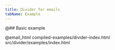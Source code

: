 ```yaml
---
title: Divider for emails
tabName: Example
---
```


@## Basic example

@email_html compiled-examples/divider-index.html src/divider/examples/index.html
